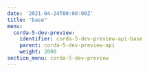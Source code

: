 ```yaml
---
date: '2021-04-24T00:00:00Z'
title: "base"
menu:
  corda-5-dev-preview:
    identifier: corda-5-dev-preview-api-base
    parent: corda-5-dev-preview-api
    weight: 2000
section_menu: corda-5-dev-preview
---
```

